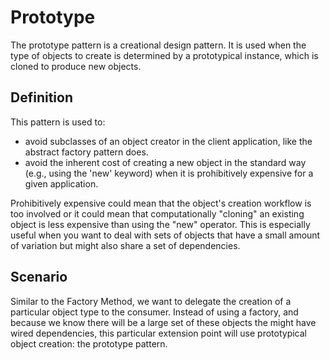 Prototype
=========

The prototype pattern is a creational design pattern. It is used when the type of objects to create is determined by a prototypical instance, which is cloned to produce new objects.

Definition
----------

This pattern is used to:

* avoid subclasses of an object creator in the client application, like the abstract factory pattern does.
* avoid the inherent cost of creating a new object in the standard way (e.g., using the 'new' keyword) when it is prohibitively expensive for a given application.

Prohibitively expensive could mean that the object's creation workflow is too involved or it could mean that computationally "cloning" an existing object is less expensive than using the "new" operator.  This is especially useful when you want to deal with sets of objects that have a small amount of variation but might also share a set of dependencies.

Scenario
--------

Similar to the Factory Method, we want to delegate the creation of a particular object type to the consumer.  Instead of using a factory, and because we know there will be a large set of these objects the might have wired dependencies, this particular extension point will use prototypical object creation: the prototype pattern.